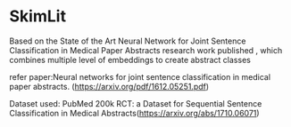 # SkimLit
Based on the State of the Art Neural Network for Joint Sentence Classification in Medical Paper Abstracts research work published , which combines multiple level of embeddings to create abstract classes

refer paper:Neural networks for joint sentence classification in medical paper abstracts. (https://arxiv.org/pdf/1612.05251.pdf)

Dataset used: PubMed 200k RCT: a Dataset for Sequential Sentence Classification in Medical Abstracts(https://arxiv.org/abs/1710.06071)
